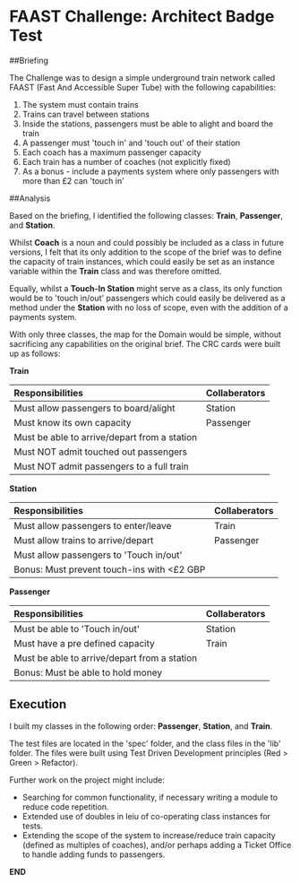 FAAST Challenge: Architect Badge Test
===============
##Briefing
  
The Challenge was to design a simple underground train network called FAAST (Fast And Accessible Super Tube) with the following capabilities:  
  
1. The system must contain trains  
2. Trains can travel between stations   
3. Inside the stations, passengers must be able to alight and board the train  
4. A passenger must 'touch in' and 'touch out' of their station  
5. Each coach has a maximum passenger capacity  
6. Each train has a number of coaches (not explicitly fixed)  
7. As a bonus - include a payments system where only passengers with more than £2 can 'touch in' 
  
##Analysis
  
Based on the briefing, I identified the following classes: **Train**, **Passenger**, and **Station**.  
  
Whilst **Coach** is a noun and could possibly be included as a class in future versions, I felt that its only addition to the scope of the brief was to define the capacity of train instances, which could easily be set as an instance variable within the **Train** class and was therefore omitted.  

Equally, whilst a **Touch-In Station** might serve as a class, its only function would be to 'touch in/out' passengers which could easily be delivered as a method under the **Station** with no loss of scope, even with the addition of a payments system. 
  
With only three classes, the map for the Domain would be simple, without sacrificing any capabilities on the original brief. The CRC cards were built up as follows:  

**Train**  
  
| Responsibilities                              | Collaberators |
| :-------------------------------------------- |:--------------|
| Must allow passengers to board/alight         | Station       | 
| Must know its own capacity                    | Passenger     |
| Must be able to arrive/depart from a station  |               |
| Must NOT admit touched out passengers         |               | 
| Must NOT admit passengers to a full train     |               | 
    
    
**Station**  
  
| Responsibilities                              | Collaberators |
| :-------------------------------------------- |:--------------|
| Must allow passengers to enter/leave          | Train         | 
| Must allow trains to arrive/depart            | Passenger     |
| Must allow passengers to 'Touch in/out'       |               |
| Bonus: Must prevent touch-ins with <£2 GBP    |               |
    
    
**Passenger**  
  
| Responsibilities                              | Collaberators |
| :-------------------------------------------- |:--------------|
| Must be able to 'Touch in/out'                | Station       | 
| Must have a pre defined capacity              | Train         |
| Must be able to arrive/depart from a station  |               |
| Bonus: Must be able to hold money             |               |
    
    
## Execution
  
I built my classes in the following order: **Passenger**, **Station**, and **Train**.

The test files are located in the 'spec' folder, and the class files in the 'lib' folder. The files were built using Test Driven Development principles (Red > Green > Refactor). 
  
Further work on the project might include: 
  
+ Searching for common functionality, if necessary writing a module to reduce code repetition.  
+ Extended use of doubles in leiu of co-operating class instances for tests.  
+ Extending the scope of the system to increase/reduce train capacity (defined as multiples of coaches), and/or perhaps adding a Ticket Office to handle adding funds to passengers.  
   
   
**END**

